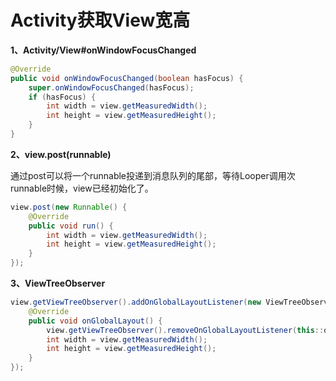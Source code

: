 # Activity获取View宽高

**1、Activity/View#onWindowFocusChanged**

```java
@Override
public void onWindowFocusChanged(boolean hasFocus) {
    super.onWindowFocusChanged(hasFocus);
    if (hasFocus) {
        int width = view.getMeasuredWidth();
        int height = view.getMeasuredHeight();
    }
}
```

**2、view.post(runnable)**

通过post可以将一个runnable投递到消息队列的尾部，等待Looper调用次runnable时候，view已经初始化了。

```java
view.post(new Runnable() {
    @Override
    public void run() {
        int width = view.getMeasuredWidth();
        int height = view.getMeasuredHeight();
    }
});
```

**3、ViewTreeObserver**

```java
view.getViewTreeObserver().addOnGlobalLayoutListener(new ViewTreeObserver.OnGlobalLayoutListener() {
    @Override
    public void onGlobalLayout() {
        view.getViewTreeObserver().removeOnGlobalLayoutListener(this::onGlobalLayout);
        int width = view.getMeasuredWidth();
        int height = view.getMeasuredHeight();
    }
});
```